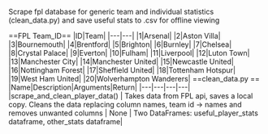 Scrape fpl database for generic team and individual statistics (clean_data.py) and save useful stats to .csv for offline viewing 

==FPL Team_ID==
|ID|Team|
|---|---|
|1|Arsenal|
|2|Aston Villa|
|3|Bournemouth|
|4|Brentford|
|5|Brighton|
|6|Burnley|
|7|Chelsea|
|8|Crystal Palace|
|9|Everton|
|10|Fulham|
|11|Liverpool|
|12|Luton Town|
|13|Manchester City|
|14|Manchester United|
|15|Newcastle United|
|16|Nottingham Forest|
|17|Sheffield United|
|18|Tottenham Hotspur|
|19|West Ham United|
|20|Wolverhampton Wanderers|
==clean_data.py ==
|Name|Description|Arguments|Return|
|---|---|---|---|
|scrape_and_clean_player_data() | Takes data from FPL api, saves a local copy. Cleans the data replacing column names, team id -> names and removes unwanted columns | None | Two DataFrames: useful_player_stats dataframe, other_stats dataframe|

